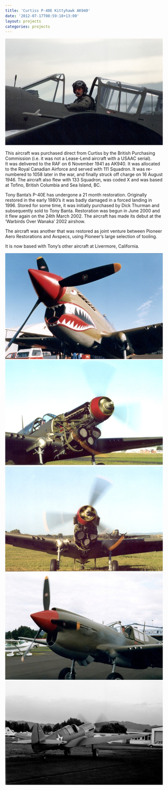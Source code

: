 ```yaml
---
title: 'Curtiss P-40E Kittyhawk AK940'
date: '2012-07-17T08:59:18+13:00'
layout: projects
categories: projects
---
```


![](/assets/img/projects/curtiss-p-40e-kittyhawk-ak940/p-40e-kittyhawk-ak940-1.jpg)

This aircraft was purchased direct from Curtiss by the British Purchasing Commission (i.e. it was not a Lease-Lend aircraft with a USAAC serial).  
It was delivered to the RAF on 6 November 1941 as AK940. It was allocated to the Royal Canadian Airforce and served with 111 Squadron. It was re-numbered to 1058 later in the war, and finally struck off charge on 16 August 1946. The aircraft also flew with 133 Squadron, was coded X and was based at Tofino, British Columbia and Sea Island, BC.

Tony Banta’s P-40E has undergone a 21 month restoration. Originally restored in the early 1980’s it was badly damaged in a forced landing in 1996. Stored for some time, it was initially purchased by Dick Thurman and subsequently sold to Tony Banta. Restoration was begun in June 2000 and it flew again on the 24th March 2002. The aircraft has made its debut at the ‘Warbirds Over Wanaka’ 2002 airshow.

The aircraft was another that was restored as joint venture between Pioneer Aero Restorations and Avspecs, using Pioneer’s large selection of tooling.

It is now based with Tony’s other aircraft at Livermore, California.

![](/assets/img/projects/curtiss-p-40e-kittyhawk-ak940/p-40e-kittyhawk-ak940-2.jpg)
![](/assets/img/projects/curtiss-p-40e-kittyhawk-ak940/p-40e-kittyhawk-ak940-3.jpg)
![](/assets/img/projects/curtiss-p-40e-kittyhawk-ak940/p-40e-kittyhawk-ak940-4.jpg)
![](/assets/img/projects/curtiss-p-40e-kittyhawk-ak940/p-40e-kittyhawk-ak940-5.jpg)
![](/assets/img/projects/curtiss-p-40e-kittyhawk-ak940/p-40e-kittyhawk-ak940-6.jpg)
